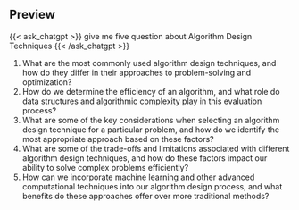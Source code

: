## Preview
{{< ask_chatgpt >}}
give me five question about Algorithm Design Techniques
{{< /ask_chatgpt >}}



1. What are the most commonly used algorithm design techniques, and how do they differ in their approaches to problem-solving and optimization?
2. How do we determine the efficiency of an algorithm, and what role do data structures and algorithmic complexity play in this evaluation process?
3. What are some of the key considerations when selecting an algorithm design technique for a particular problem, and how do we identify the most appropriate approach based on these factors?
4. What are some of the trade-offs and limitations associated with different algorithm design techniques, and how do these factors impact our ability to solve complex problems efficiently?
5. How can we incorporate machine learning and other advanced computational techniques into our algorithm design process, and what benefits do these approaches offer over more traditional methods?   

